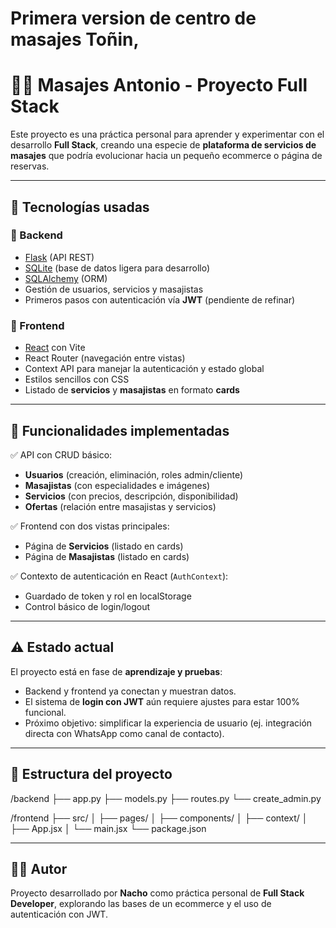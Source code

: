 # Primera version de centro de masajes Toñin,

# 💆‍♂️ Masajes Antonio - Proyecto Full Stack

Este proyecto es una práctica personal para aprender y experimentar con el desarrollo **Full Stack**, creando una especie de **plataforma de servicios de masajes** que podría evolucionar hacia un pequeño ecommerce o página de reservas.

---

## 🚀 Tecnologías usadas

### 🔹 Backend
- [Flask](https://flask.palletsprojects.com/) (API REST)
- [SQLite](https://www.sqlite.org/) (base de datos ligera para desarrollo)
- [SQLAlchemy](https://www.sqlalchemy.org/) (ORM)
- Gestión de usuarios, servicios y masajistas
- Primeros pasos con autenticación vía **JWT** (pendiente de refinar)

### 🔹 Frontend
- [React](https://react.dev/) con Vite
- React Router (navegación entre vistas)
- Context API para manejar la autenticación y estado global
- Estilos sencillos con CSS
- Listado de **servicios** y **masajistas** en formato **cards**

---

## 📌 Funcionalidades implementadas

✅ API con CRUD básico:
- **Usuarios** (creación, eliminación, roles admin/cliente)
- **Masajistas** (con especialidades e imágenes)
- **Servicios** (con precios, descripción, disponibilidad)
- **Ofertas** (relación entre masajistas y servicios)

✅ Frontend con dos vistas principales:
- Página de **Servicios** (listado en cards)
- Página de **Masajistas** (listado en cards)

✅ Contexto de autenticación en React (`AuthContext`):
- Guardado de token y rol en localStorage
- Control básico de login/logout

---

## ⚠️ Estado actual

El proyecto está en fase de **aprendizaje y pruebas**:
- Backend y frontend ya conectan y muestran datos.
- El sistema de **login con JWT** aún requiere ajustes para estar 100% funcional.
- Próximo objetivo: simplificar la experiencia de usuario (ej. integración directa con WhatsApp como canal de contacto).

---

## 📂 Estructura del proyecto

/backend
├── app.py
├── models.py
├── routes.py
└── create_admin.py

/frontend
├── src/
│ ├── pages/
│ ├── components/
│ ├── context/
│ ├── App.jsx
│ └── main.jsx
└── package.json


---

## 🧑‍💻 Autor

Proyecto desarrollado por **Nacho** como práctica personal de **Full Stack Developer**, explorando las bases de un ecommerce y el uso de autenticación con JWT.



